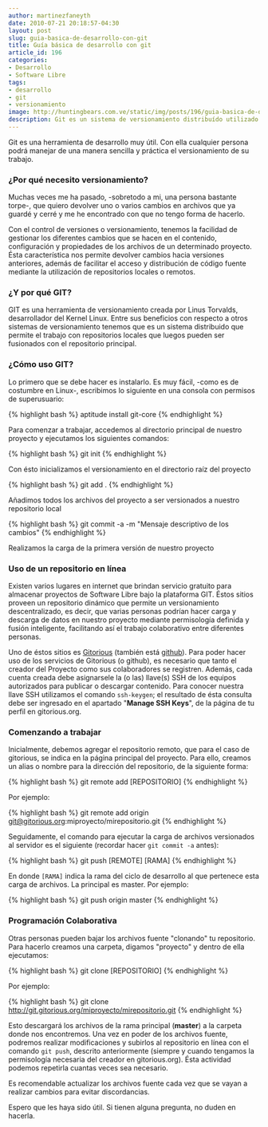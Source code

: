 ```yaml
---
author: martinezfaneyth
date: 2010-07-21 20:18:57-04:30
layout: post
slug: guia-basica-de-desarrollo-con-git
title: Guía básica de desarrollo con git
article_id: 196
categories:
- Desarrollo
- Software Libre
tags:
- desarrollo
- git
- versionamiento
image: http://huntingbears.com.ve/static/img/posts/196/guia-basica-de-desarrollo-con-git__1.jpg
description: Git es un sistema de versionamiento distribuído utilizado en el desarrollo del Kernel Linux.
---
```


Git es una herramienta de desarrollo muy útil. Con ella cualquier persona podrá manejar de una manera sencilla y práctica el versionamiento de su trabajo.

### ¿Por qué necesito versionamiento?

Muchas veces me ha pasado, -sobretodo a mi, una persona bastante torpe-, que quiero devolver uno o varios cambios en archivos que ya guardé y cerré y me he encontrado con que no tengo forma de hacerlo.

Con el control de versiones o versionamiento, tenemos la facilidad de gestionar los diferentes cambios que se hacen en el contenido, configuración y propiedades de los archivos de un determinado proyecto. Ésta característica nos permite devolver cambios hacia versiones anteriores, además de facilitar el acceso y distribución de código fuente mediante la utilización de repositorios locales o remotos.

### ¿Y por qué GIT?


GIT es una herramienta de versionamiento creada por Linus Torvalds, desarrollador del Kernel Linux. Entre sus beneficios con respecto a otros sistemas de versionamiento tenemos que es un sistema distribuido que permite el trabajo con repositorios locales que luegos pueden ser fusionados con el repositorio principal.

### ¿Cómo uso GIT?

Lo primero que se debe hacer es instalarlo. Es muy fácil, -como es de costumbre en Linux-, escribimos lo siguiente en una consola con permisos de superusuario:

{% highlight bash %}
aptitude install git-core
{% endhighlight %}

Para comenzar a trabajar, accedemos al directorio principal de nuestro proyecto y ejecutamos los siguientes comandos:

{% highlight bash %}
git init
{% endhighlight %}

Con ésto inicializamos el versionamiento en el directorio raíz del proyecto

{% highlight bash %}
git add .
{% endhighlight %}

Añadimos todos los archivos del proyecto a ser versionados a nuestro repositorio local

{% highlight bash %}
git commit -a -m "Mensaje descriptivo de los cambios"
{% endhighlight %}

Realizamos la carga de la primera versión de nuestro proyecto

### Uso de un repositorio en línea

Existen varios lugares en internet que brindan servicio gratuito para almacenar proyectos de Software Libre bajo la plataforma GIT. Éstos sitios proveen un repositorio dinámico que permite un versionamiento descentralizado, es decir, que varias personas podrían hacer carga y descarga de datos en nuestro proyecto mediante permisología definida y fusión inteligente, facilitando así el trabajo colaborativo entre diferentes personas.

Uno de éstos sitios es [Gitorious](http://gitorious.org) (también está [github](http://github.com)). Para poder hacer uso de los servicios de Gitorious (o github), es necesario que tanto el creador del Proyecto como sus colaboradores se registren. Además, cada cuenta creada debe asignarsele la (o las) llave(s) SSH de los equipos autorizados para publicar o descargar contenido. Para conocer nuestra llave SSH utilizamos el comando `ssh-keygen`; el resultado de ésta consulta debe ser ingresado en el apartado "**Manage SSH Keys**", de la página de tu perfil en gitorious.org.

### Comenzando a trabajar

Inicialmente, debemos agregar el repositorio remoto, que para el caso de gitorious, se indica en la página principal del proyecto. Para ello, creamos un alias o nombre para la dirección del repositorio, de la siguiente forma:

{% highlight bash %}
git remote add [REPOSITORIO]
{% endhighlight %}

Por ejemplo:

{% highlight bash %}
git remote add origin git@gitorious.org:miproyecto/mirepositorio.git
{% endhighlight %}

Seguidamente, el comando para ejecutar la carga de archivos versionados al servidor es el siguiente (recordar hacer `git commit -a` antes):

{% highlight bash %}
git push [REMOTE] [RAMA]
{% endhighlight %}

En donde `[RAMA]` indica la rama del ciclo de desarrollo al que pertenece esta carga de archivos. La principal es master. Por ejemplo:

{% highlight bash %}
git push origin master
{% endhighlight %}

### Programación Colaborativa

Otras personas pueden bajar los archivos fuente "clonando" tu repositorio. Para hacerlo creamos una carpeta, digamos "proyecto" y dentro de ella ejecutamos:

{% highlight bash %}
git clone [REPOSITORIO]
{% endhighlight %}

Por ejemplo:

{% highlight bash %}
git clone http://git.gitorious.org/miproyecto/mirepositorio.git
{% endhighlight %}

Esto descargará los archivos de la rama principal (**master**) a la carpeta donde nos encontremos. Una vez en poder de los archivos fuente, podremos realizar modificaciones y subirlos al repositorio en línea con el comando `git push`, descrito anteriormente (siempre y cuando tengamos la permisología necesaria del creador en gitorious.org). Ésta actividad podemos repetirla cuantas veces sea necesario.

Es recomendable actualizar los archivos fuente cada vez que se vayan a realizar cambios para evitar discordancias.

Espero que les haya sido útil. Si tienen alguna pregunta, no duden en hacerla.
